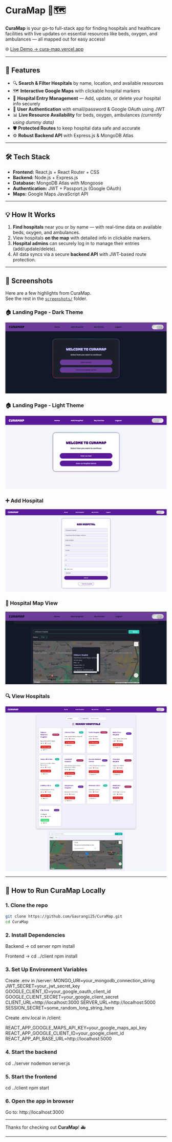 # CuraMap 🏥🗺️

**CuraMap** is your go-to full-stack app for finding hospitals and healthcare facilities with live updates on essential resources like beds, oxygen, and ambulances — all mapped out for easy access!

🌐 [Live Demo → cura-map.vercel.app](https://cura-map.vercel.app)

---

## 🚀 Features

- 🔍 **Search & Filter Hospitals** by name, location, and available resources
- 🗺️ **Interactive Google Maps** with clickable hospital markers
- 🏥 **Hospital Entry Management** — Add, update, or delete your hospital info securely
- 🔐 **User Authentication** with email/password & Google OAuth using JWT
- 📊 **Live Resource Availability** for beds, oxygen, ambulances _(currently using dummy data)_
- 🛡️ **Protected Routes** to keep hospital data safe and accurate
- ⚙️ **Robust Backend API** with Express.js & MongoDB Atlas

---

## 🛠️ Tech Stack

- **Frontend:** React.js + React Router + CSS
- **Backend:** Node.js + Express.js
- **Database:** MongoDB Atlas with Mongoose
- **Authentication:** JWT + Passport.js (Google OAuth)
- **Maps:** Google Maps JavaScript API

---

## 💡 How It Works

1. **Find hospitals** near you or by name — with real-time data on available beds, oxygen, and ambulances.
2. View hospitals **on the map** with detailed info in clickable markers.
3. **Hospital admins** can securely log in to manage their entries (add/update/delete).
4. All data syncs via a secure **backend API** with JWT-based route protection.

---

## 📸 Screenshots

Here are a few highlights from CuraMap.  
See the rest in the [`screenshots/`](./Screenshots) folder.

### 🏠 Landing Page - Dark Theme
![Landing Page - Dark Theme](./Screenshots/1.png)

### 🏠 Landing Page - Light Theme
![Landing Page - Light Theme](./Screenshots/2.png)

### ➕ Add Hospital
![Add Hospital](./Screenshots/8.png)

### 📍 Hospital Map View
![Map View](./Screenshots/10.png)

### 🔍 View Hospitals
![View Hospital](./Screenshots/5.png)

---

## 🧪 How to Run CuraMap Locally

### 1. **Clone the repo**

```bash
git clone https://github.com/Gaurangi25/CuraMap.git
cd CuraMap
```

### 2. **Install Dependencies**

Backend ->
cd server
npm install

Frontend ->
cd ../client
npm install

### 3. **Set Up Environment Variables**
Create .env in /server:
MONGO_URI=your_mongodb_connection_string
JWT_SECRET=your_jwt_secret_key
GOOGLE_CLIENT_ID=your_google_oauth_client_id
GOOGLE_CLIENT_SECRET=your_google_client_secret
CLIENT_URL=http://localhost:3000
SERVER_URL=http://localhost:5000
SESSION_SECRET=some_random_long_string_here

Create .env.local in /client:

REACT_APP_GOOGLE_MAPS_API_KEY=your_google_maps_api_key
REACT_APP_GOOGLE_CLIENT_ID=your_google_client_id
REACT_APP_API_BASE_URL=http://localhost:5000

### 4. **Start the backend**
cd ../server
nodemon server.js

### 5. **Start the frontend**
cd ../client
npm start

### 6. **Open the app in browser**
Go to: http://localhost:3000

---
Thanks for checking out **CuraMap**! 🚑  

---

